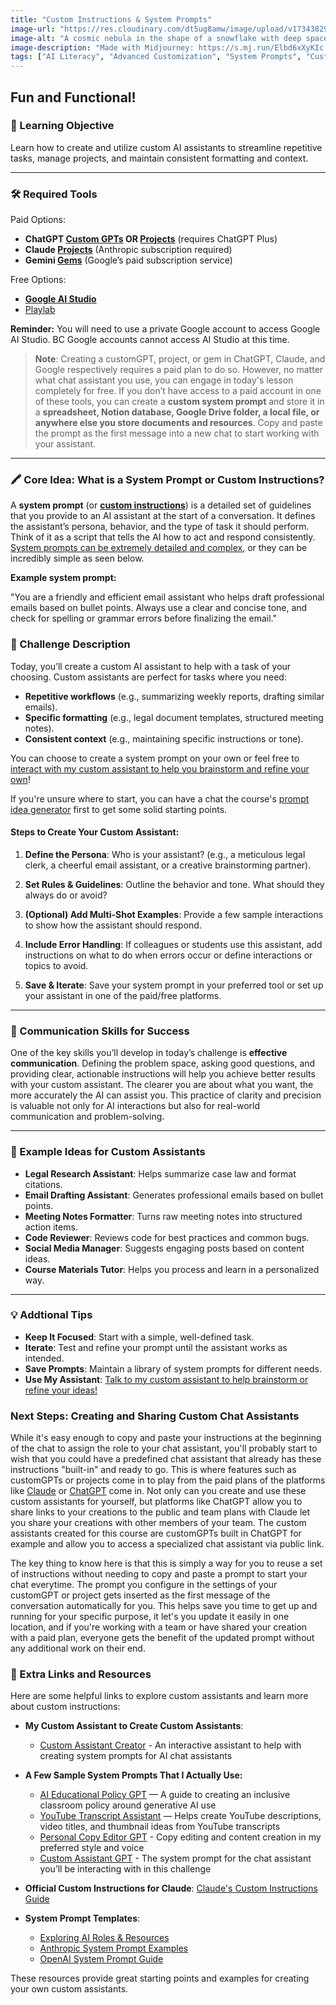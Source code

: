 ```yaml
---
title: "Custom Instructions & System Prompts"
image-url: "https://res.cloudinary.com/dt5ug8amw/image/upload/v1734382959/AI%20Advent%202024/cosmic_nebulae.png"
image-alt: "A cosmic nebula in the shape of a snowflake with deep space and distant stars in the background"
image-description: "Made with Midjourney: https://s.mj.run/Elbd6xXyKIc a cosmic snowflake nebula, ethereal and delicate, six-pointed structure, shimmering blue and white light, wispy star trails forming intricate patterns, icy glow, deep black background with distant stars --chaos 30 --ar 1:1 --style raw --personalize qaj1k1t --stylize 750 --v 6.1"
tags: ["AI Literacy", "Advanced Customization", "System Prompts", "Customization"]
---
```


## Fun and Functional!

### 🎯 Learning Objective

Learn how to create and utilize custom AI assistants to streamline repetitive tasks, manage projects, and maintain consistent formatting and context.

---

### 🛠️ Required Tools

Paid Options:

- **ChatGPT [Custom GPTs](https://openai.com/index/introducing-gpts/) OR [Projects](https://help.openai.com/en/articles/10169521-using-projects-in-chatgpt)** (requires ChatGPT Plus)  
- **Claude [Projects](https://www.anthropic.com/news/projects)** (Anthropic subscription required)  
- **Gemini [Gems](https://blog.google/products/gemini/google-gems-tips/)** (Google’s paid subscription service)

Free Options:

- [**Google AI Studio**](https://ai.google.dev/gemini-api/docs/ai-studio-quickstart?continue=https%3A%2F%2Fdevelopers.google.com%2Flearn%2Fpathways%2Fsolution-ai-gemini-101%23article-https%3A%2F%2Fai.google.dev%2Fgemini-api%2Fdocs%2Fai-studio-quickstart)
- [Playlab](https://www.playlab.ai/)

**Reminder:** You will need to use a private Google account to access Google AI Studio. BC Google accounts cannot access AI Studio at this time.	

> **Note**: Creating a customGPT, project, or gem in ChatGPT, Claude, and Google respectively requires a paid plan to do so. However, no matter what chat assistant you use, you can engage in today's lesson completely for free. If you don’t have access to a paid account in one of these tools, you can create a **custom system prompt** and store it in a **spreadsheet, Notion database, Google Drive folder, a local file, or anywhere else you store documents and resources**. Copy and paste the prompt as the first message into a new chat to start working with your assistant.

---

### 🖍️ Core Idea: What is a System Prompt or Custom Instructions?

A **system prompt** (or [**custom instructions**](https://sites.bc.edu/bclawedtech/2023/10/10/system-prompt/)) is a detailed set of guidelines that you provide to an AI assistant at the start of a conversation. It defines the assistant’s persona, behavior, and the type of task it should perform. Think of it as a script that tells the AI how to act and respond consistently. [System prompts can be extremely detailed and complex](https://future-cymbal-42b.notion.site/Personal-Copy-Editor-192317d18ec7805db282cace06fd22f9), or they can be incredibly simple as seen below.

**Example system prompt:**

"You are a friendly and efficient email assistant who helps draft professional emails based on bullet points. Always use a clear and concise tone, and check for spelling or grammar errors before finalizing the email."


### 📜 Challenge Description

Today, you’ll create a custom AI assistant to help with a task of your choosing. Custom assistants are perfect for tasks where you need:

- **Repetitive workflows** (e.g., summarizing weekly reports, drafting similar emails).  
- **Specific formatting** (e.g., legal document templates, structured meeting notes).  
- **Consistent context** (e.g., maintaining specific instructions or tone).

You can choose to create a system prompt on your own or feel free to [interact with my custom assistant to help you brainstorm and refine your own](https://chatgpt.com/g/g-674f2452de748191961e54c90e5fc475-custom-chat-assistant)!

If you're unsure where to start, you can have a chat the course's [prompt idea generator](https://chatgpt.com/g/g-67cc7060f82c8191a4f05c6e72b1d993-foundations-prompt-idea-generator) first to get some solid starting points.

#### Steps to Create Your Custom Assistant:

1. **Define the Persona**: Who is your assistant? (e.g., a meticulous legal clerk, a cheerful email assistant, or a creative brainstorming partner).

2. **Set Rules & Guidelines**: Outline the behavior and tone. What should they always do or avoid?

3. **(Optional) Add Multi-Shot Examples**: Provide a few sample interactions to show how the assistant should respond.

4. **Include Error Handling**: If colleagues or students use this assistant, add instructions on what to do when errors occur or define interactions or topics to avoid.

5. **Save & Iterate**: Save your system prompt in your preferred tool or set up your assistant in one of the paid/free platforms.

---

### 📝 Communication Skills for Success

One of the key skills you’ll develop in today’s challenge is **effective communication**. Defining the problem space, asking good questions, and providing clear, actionable instructions will help you achieve better results with your custom assistant. The clearer you are about what you want, the more accurately the AI can assist you. This practice of clarity and precision is valuable not only for AI interactions but also for real-world communication and problem-solving.

---

### 📖 Example Ideas for Custom Assistants

- **Legal Research Assistant**: Helps summarize case law and format citations.  
- **Email Drafting Assistant**: Generates professional emails based on bullet points.  
- **Meeting Notes Formatter**: Turns raw meeting notes into structured action items.  
- **Code Reviewer**: Reviews code for best practices and common bugs.  
- **Social Media Manager**: Suggests engaging posts based on content ideas.
- **Course Materials Tutor**: Helps you process and learn in a personalized way.

---

### 💡 Addtional Tips

- **Keep It Focused**: Start with a simple, well-defined task.  
- **Iterate**: Test and refine your prompt until the assistant works as intended.  
- **Save Prompts**: Maintain a library of system prompts for different needs.  
- **Use My Assistant**: [Talk to my custom assistant to help brainstorm or refine your ideas\!](https://chatgpt.com/g/g-674f2452de748191961e54c90e5fc475-custom-chat-assistant)

### Next Steps: Creating and Sharing Custom Chat Assistants

While it's easy enough to copy and paste your instructions at the beginning of the chat to assign the role to your chat assistant, you'll probably start to wish that you could have a predefined chat assistant that already has these instructions "built-in" and ready to go. This is where features such as customGPTs or projects come in to play from the paid plans of the platforms like [Claude](https://claude.ai) or [ChatGPT](https://chat.openai.com) come in. Not only can you create and use these custom assistants for yourself, but platforms like ChatGPT allow you to share links to your creations to the public and team plans with Claude let you share your creations with other members of your team. The custom assistants created for this course are customGPTs built in ChatGPT for example and allow you to access a specialized chat assistant via public link.

The key thing to know here is that this is simply a way for you to reuse a set of instructions without needing to copy and paste a prompt to start your chat everytime. The prompt you configure in the settings of your customGPT or project gets inserted as the first message of the conversation automatically for you. This helps save you time to get up and running for your specific purpose, it let's you update it easily in one location, and if you're working with a team or have shared your creation with a paid plan, everyone gets the benefit of the updated prompt without any additional work on their end.


### 📂 Extra Links and Resources

Here are some helpful links to explore custom assistants and learn more about custom instructions:

- **My Custom Assistant to Create Custom Assistants**:

  - [Custom Assistant Creator](https://chatgpt.com/g/g-674f2452de748191961e54c90e5fc475-custom-chat-assistant) - An interactive assistant to help with creating system prompts for AI chat assistants  
- **A Few Sample System Prompts That I Actually Use:**

  - [AI Educational Policy GPT](https://docs.google.com/document/d/1uBDqxNNyby5yX8ZudiY9Ur3VL_Z0A4vHgRP8CjEqgCs/edit?usp=sharing) — A guide to creating an inclusive classroom policy around generative AI use  
  - [YouTube Transcript Assistant](https://docs.google.com/document/d/1jfrWr9IAplVgY3lG7uRjw2dDZcQ-wzVjb6zbExOO8cg/edit?usp=sharing) — Helps create YouTube descriptions, video titles, and thumbnail ideas from YouTube transcripts  
  - [Personal Copy Editor GPT](https://docs.google.com/document/d/1xXmjZakYyOez57D5WFVPNfqVYlSAewa0N5WSaERJcwA/edit?usp=sharing) - Copy editing and content creation in my preferred style and voice  
  - [Custom Assistant GPT](https://docs.google.com/document/d/1fbA_DIJrE_GYrRLLsblpGT05ICbPTZMgFoC1XhapN3Q/edit?usp=sharing) - The system prompt for the chat assistant you’ll be interacting with in this challenge  
- **Official Custom Instructions for Claude**: [Claude's Custom Instructions Guide](https://docs.anthropic.com/en/release-notes/system-prompts)

- **System Prompt Templates**:

  - [Exploring AI Roles & Resources](https://future-cymbal-42b.notion.site/)
  - [Anthropic System Prompt Examples](https://docs.anthropic.com/en/docs/build-with-claude/prompt-engineering/system-prompts#legal-contract-analysis-with-role-prompting)  
  - [OpenAI System Prompt Guide](https://platform.openai.com/docs/examples)

These resources provide great starting points and examples for creating your own custom assistants.

